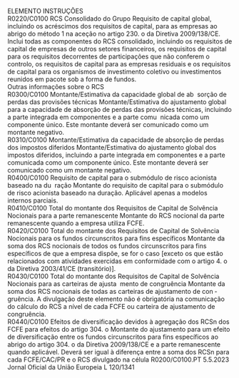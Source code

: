  
ELEMENTO  INSTRUÇÕES  
R0220/C0100  RCS Consolidado do 
Grupo  Requisito de capital global, incluindo os acréscimos dos requisitos de capital, para as 
empresas ao abrigo do método 1 na aceção no artigo 230.  o da Diretiva 2009/138/CE. 
Inclui todas as componentes do RCS consolidado, incluindo os requisitos de capital de 
empresas de outros setores financeiros, os requisitos de capital para os requisitos 
decorrentes de participações que não conferem o controlo, os requisitos de capital 
para as empresas residuais e os requisitos de capital para os organismos de investimento 
coletivo ou investimentos reunidos em pacote sob a forma de fundos.  
Outras informações sobre o RCS  
R0300/C0100  Montante/Estimativa da 
capacidade global de ab ­
sorção de perdas das 
provisões técnicas  Montante/Estimativa do ajustamento global para a capacidade de absorção de perdas 
das provisões técnicas, incluindo a parte integrada em componentes e a parte comu ­
nicada como um componente único. Este montante deverá ser comunicado como um 
montante negativo.  
R0310/C0100  Montante/Estimativa da 
capacidade de absorção 
de perdas dos impostos 
diferidos  Montante/Estimativa do ajustamento global dos impostos diferidos, incluindo a parte 
integrada em componentes e a parte comunicada como um componente único. Este 
montante deverá ser comunicado como um montante negativo.  
R0400/C0100  Requisito de capital para 
o submódulo de risco 
acionista baseado na du ­
ração  Montante do requisito de capital para o submódulo de risco acionista baseado na 
duração. 
Aplicável apenas a modelos internos parciais.  
R0410/C0100  Total do montante dos 
Requisitos de Capital de 
Solvência Nocionais para 
a parte remanescente  Montante do RCS nocional da parte remanescente quando a empresa utiliza FCFE.  
R0420/C0100  Total do montante dos 
Requisitos de Capital de 
Solvência Nocionais para 
os fundos circunscritos 
para fins específicos  Montante da soma dos RCS nocionais de todos os fundos circunscritos para fins 
específicos de que a empresa dispõe, se for o caso [exceto os que estão relacionados 
com atividades exercidas em conformidade com o artigo 4.  o da Diretiva 2003/41/CE 
(transitório)].  
R0430/C0100  Total do montante dos 
Requisitos de Capital de 
Solvência Nocionais para 
as carteiras de ajusta ­
mento de congruência  Montante da soma dos RCS nocionais de todas as carteiras de ajustamento de con ­
gruência. 
A divulgação deste elemento não é obrigatória na comunicação do cálculo do RCS a 
nível de cada FCFE ou carteira de ajustamento de congruência.  
R0440/C0100  Efeitos de diversificação 
devidos à agregação dos 
RCSn dos FCFE para 
efeitos do artigo 304.  o Montante do ajustamento para um efeito de diversificação entre os fundos circunscritos 
para fins específicos ao abrigo do artigo 304.  o da Diretiva 2009/138/CE e a parte 
remanescente quando aplicável. 
Deverá ser igual à diferença entre a soma dos RCSn para cada FCFE/CAC/PR e o RCS 
divulgado na célula R0200/C0100.PT  5.5.2023 Jornal Oficial da União Europeia L 120/1341